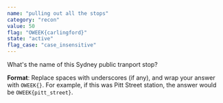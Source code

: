 ```yaml
---
name: "pulling out all the stops"
category: "recon"
value: 50
flag: "OWEEK{carlingford}"
state: "active"
flag_case: "case_insensitive"
---
```


What's the name of this Sydney public tranport stop?

**Format**: Replace spaces with underscores (if any), and wrap your answer with `OWEEK{}`. For example, if this was Pitt Street station, the answer would be `OWEEK{pitt_street}`.
